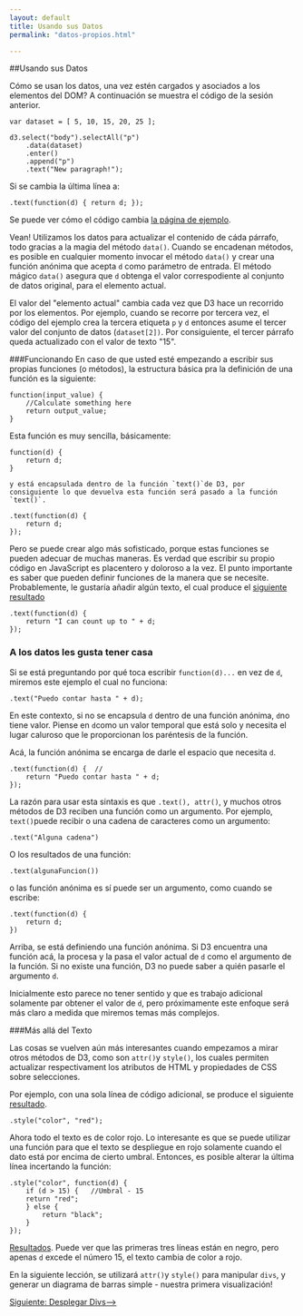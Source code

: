 ```yaml
---
layout: default
title: Usando sus Datos
permalink: "datos-propios.html"

---
```

##Usando sus Datos

Cómo se usan los datos, una vez estén cargados y asociados a los elementos del DOM? A continuación se muestra el código de la sesión anterior.

	var dataset = [ 5, 10, 15, 20, 25 ];

	d3.select("body").selectAll("p")
    	.data(dataset)
    	.enter()
    	.append("p")
    	.text("New paragraph!");

Si se cambia la última línea a:

	.text(function(d) { return d; });

Se puede ver cómo el código cambia [la página de ejemplo](http://alignedleft.com/content/03-tutorials/01-d3/70-using-your-data/1.html). 

Vean! Utilizamos los datos para actualizar el contenido de cáda párrafo, todo gracias a la magia del método `data()`. Cuando se encadenan métodos, es posible en cualquier momento invocar el método `data()` y crear una función anónima que acepta `d` como parámetro de entrada. El método mágico `data()` asegura que `d` obtenga el valor correspodiente al conjunto de datos original, para el elemento actual.

El valor del "elemento actual" cambia cada vez que D3 hace un recorrido por los elementos. Por ejemplo, cuando se recorre por tercera vez, el código del ejemplo crea la tercera etiqueta `p` y `d` entonces asume el tercer valor del conjunto de datos (`dataset[2])`. Por consiguiente, el tercer párrafo queda actualizado con el valor de texto "15".

###Funcionando
En caso de que usted esté empezando a escribir sus propias funciones (o métodos), la estructura básica pra la definición de una función es la siguiente:

	function(input_value) {
    	//Calculate something here
    	return output_value;
	}

Esta función es muy sencilla, básicamente:

	function(d) {
    	return d;
	}

	y está encapsulada dentro de la función `text()`de D3, por consiguiente lo que devuelva esta función será pasado a la función `text()`.

	.text(function(d) {
    	return d;
	});

Pero se puede crear algo más sofisticado, porque estas funciones se pueden adecuar de muchas maneras. Es verdad que escribir su propio código en JavaScript es placentero y doloroso a la vez. El punto importante es saber que pueden definir funciones de la manera que se necesite. Probablemente, le gustaría añadir algún texto, el cual produce el [siguiente resultado](http://alignedleft.com/content/03-tutorials/01-d3/70-using-your-data/2.html)

	.text(function(d) {
    	return "I can count up to " + d;
	});

### A los datos les gusta tener casa

Si se está preguntando por qué toca escribir `function(d)...` en vez de `d`, miremos este ejemplo el cual no funciona:

	.text("Puedo contar hasta " + d);

En este contexto, si no se encapsula `d` dentro de una función anónima, `d`no tiene valor. Piense en `d`como un valor temporal que está solo y necesita el lugar caluroso que le proporcionan los paréntesis de la función.

Acá, la función anónima se encarga de darle el espacio que necesita `d`.

	.text(function(d) {  // 
    	return "Puedo contar hasta " + d;
	});

La razón para usar esta sintaxis es que `.text(), attr()`, y muchos otros métodos de D3 reciben una función como un argumento. Por ejemplo, `text()`puede recibir o una cadena de caracteres como un argumento:

	.text("Alguna cadena")

O los resultados de una función:

	.text(algunaFuncion())

o las función anónima es sí puede ser un argumento, como cuando se escribe:

	.text(function(d) {
    	return d;
	})

Arriba, se está definiendo una función anónima. Si D3 encuentra una función acá, la procesa y la pasa el valor actual de `d` como el argumento de la función. Si no existe una función, D3 no puede saber a quién pasarle el argumento `d`.

Inicialmente esto parece no tener sentido y que es trabajo adicional solamente par obtener el valor de `d`, pero próximamente este enfoque será más claro a medida que miremos temas más complejos.

###Más allá del Texto

Las cosas se vuelven aún más interesantes cuando empezamos a mirar otros métodos de D3, como son `attr()`y `style()`, los cuales permiten actualizar respectivament los atributos de HTML y propiedades de CSS sobre selecciones.

Por ejemplo, con una sola línea de código adicional, se produce el siguiente [resultado](http://alignedleft.com/content/03-tutorials/01-d3/70-using-your-data/3.html).

	.style("color", "red");

Ahora todo el texto es de color rojo. Lo interesante es que se puede utilizar una función para que el texto se despliegue en rojo solamente cuando el dato está por encima de cierto umbral. Entonces, es posible alterar la última línea incertando la función:

	.style("color", function(d) {
    	if (d > 15) {   //Umbral - 15
        return "red";
    	} else {
        	return "black";
    	}
	});

[Resultados](http://alignedleft.com/content/03-tutorials/01-d3/70-using-your-data/4.html). Puede ver que las primeras tres líneas están en negro, pero apenas `d` excede el número 15, el texto cambia de color a rojo.

En la siguiente lección, se utilizará `attr()`y `style()` para manipular `divs`, y generar un diagrama de barras simple - nuestra primera visualización!


[Siguiente: Desplegar Divs-->]({{site.url}}/desplegar-divs.html)